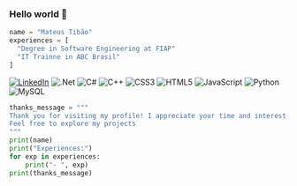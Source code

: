 ### Hello world 👋

```python
name = "Mateus Tibão"
experiences = [
  "Degree in Software Engineering at FIAP"
  "IT Trainne in ABC Brasil"
]
```

[![LinkedIn](https://img.shields.io/badge/mylinkedin-%230077B5.svg?style=for-the-badge&logo=linkedin&logoColor=white)](https://www.linkedin.com/in/mateustibao/)
![.Net](https://img.shields.io/badge/.NET-5C2D91?style=for-the-badge&logo=.net&logoColor=white)
![C#](https://img.shields.io/badge/c%23-%23239120.svg?style=for-the-badge&logo=csharp&logoColor=white)
![C++](https://img.shields.io/badge/c++-%2300599C.svg?style=for-the-badge&logo=c%2B%2B&logoColor=white)
![CSS3](https://img.shields.io/badge/css3-%231572B6.svg?style=for-the-badge&logo=css3&logoColor=white)
![HTML5](https://img.shields.io/badge/html5-%23E34F26.svg?style=for-the-badge&logo=html5&logoColor=white)
![JavaScript](https://img.shields.io/badge/javascript-%23323330.svg?style=for-the-badge&logo=javascript&logoColor=%23F7DF1E)
![Python](https://img.shields.io/badge/python-3670A0?style=for-the-badge&logo=python&logoColor=ffdd54)
![MySQL](https://img.shields.io/badge/mysql-%2300f.svg?style=for-the-badge&logo=mysql&logoColor=white)

```python
thanks_message = """
Thank you for visiting my profile! I appreciate your time and interest. 
Feel free to explore my projects
"""
print(name)
print("Experiences:")
for exp in experiences:
    print("- ", exp)
print(thanks_message)
```
